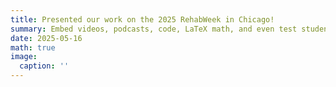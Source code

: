 ```yaml
---
title: Presented our work on the 2025 RehabWeek in Chicago!
summary: Embed videos, podcasts, code, LaTeX math, and even test students!
date: 2025-05-16
math: true
image:
  caption: ''
---
```



